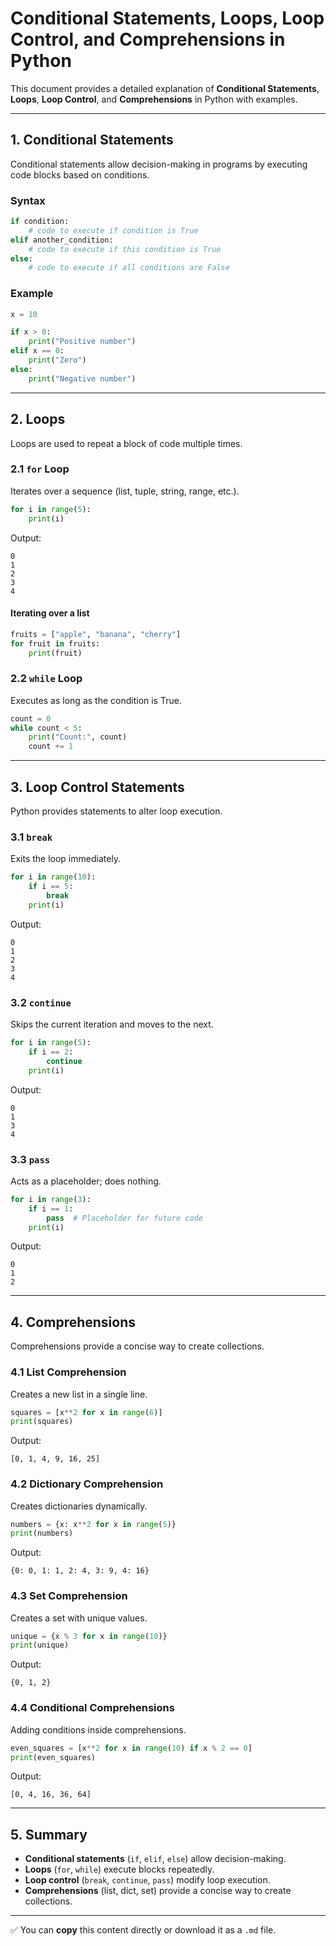 # Conditional Statements, Loops, Loop Control, and Comprehensions in Python

This document provides a detailed explanation of **Conditional Statements**, **Loops**, **Loop Control**, and **Comprehensions** in Python with examples.

---

## 1. Conditional Statements

Conditional statements allow decision-making in programs by executing code blocks based on conditions.

### Syntax

```python
if condition:
    # code to execute if condition is True
elif another_condition:
    # code to execute if this condition is True
else:
    # code to execute if all conditions are False
```

### Example

```python
x = 10

if x > 0:
    print("Positive number")
elif x == 0:
    print("Zero")
else:
    print("Negative number")
```

---

## 2. Loops

Loops are used to repeat a block of code multiple times.

### 2.1 `for` Loop

Iterates over a sequence (list, tuple, string, range, etc.).

```python
for i in range(5):
    print(i)
```

Output:

```
0
1
2
3
4
```

#### Iterating over a list

```python
fruits = ["apple", "banana", "cherry"]
for fruit in fruits:
    print(fruit)
```

### 2.2 `while` Loop

Executes as long as the condition is True.

```python
count = 0
while count < 5:
    print("Count:", count)
    count += 1
```

---

## 3. Loop Control Statements

Python provides statements to alter loop execution.

### 3.1 `break`

Exits the loop immediately.

```python
for i in range(10):
    if i == 5:
        break
    print(i)
```

Output:

```
0
1
2
3
4
```

### 3.2 `continue`

Skips the current iteration and moves to the next.

```python
for i in range(5):
    if i == 2:
        continue
    print(i)
```

Output:

```
0
1
3
4
```

### 3.3 `pass`

Acts as a placeholder; does nothing.

```python
for i in range(3):
    if i == 1:
        pass  # Placeholder for future code
    print(i)
```

Output:

```
0
1
2
```

---

## 4. Comprehensions

Comprehensions provide a concise way to create collections.

### 4.1 List Comprehension

Creates a new list in a single line.

```python
squares = [x**2 for x in range(6)]
print(squares)
```

Output:

```
[0, 1, 4, 9, 16, 25]
```

### 4.2 Dictionary Comprehension

Creates dictionaries dynamically.

```python
numbers = {x: x**2 for x in range(5)}
print(numbers)
```

Output:

```
{0: 0, 1: 1, 2: 4, 3: 9, 4: 16}
```

### 4.3 Set Comprehension

Creates a set with unique values.

```python
unique = {x % 3 for x in range(10)}
print(unique)
```

Output:

```
{0, 1, 2}
```

### 4.4 Conditional Comprehensions

Adding conditions inside comprehensions.

```python
even_squares = [x**2 for x in range(10) if x % 2 == 0]
print(even_squares)
```

Output:

```
[0, 4, 16, 36, 64]
```

---

## 5. Summary

* **Conditional statements** (`if`, `elif`, `else`) allow decision-making.
* **Loops** (`for`, `while`) execute blocks repeatedly.
* **Loop control** (`break`, `continue`, `pass`) modify loop execution.
* **Comprehensions** (list, dict, set) provide a concise way to create collections.

---

✅ You can **copy** this content directly or download it as a `.md` file.
